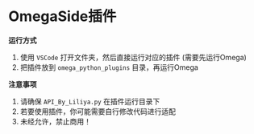 # OmegaSide插件
**运行方式**
1. 使用 `VSCode` 打开文件夹，然后直接运行对应的插件 (需要先运行Omega)
2. 把插件放到 `omega_python_plugins` 目录，再运行Omega

**注意事项**
1. 请确保 `API_By_Liliya.py` 在插件运行目录下
2. 若要使用插件，你可能需要自行修改代码进行适配
3. 未经允许，禁止商用！